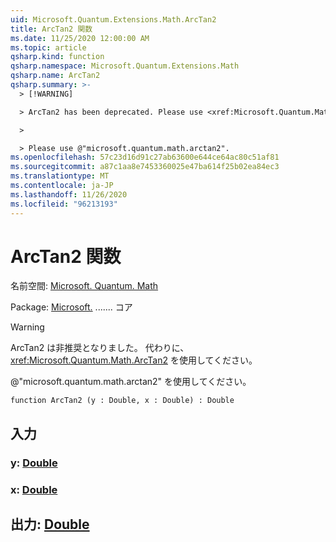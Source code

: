 ```yaml
---
uid: Microsoft.Quantum.Extensions.Math.ArcTan2
title: ArcTan2 関数
ms.date: 11/25/2020 12:00:00 AM
ms.topic: article
qsharp.kind: function
qsharp.namespace: Microsoft.Quantum.Extensions.Math
qsharp.name: ArcTan2
qsharp.summary: >-
  > [!WARNING]

  > ArcTan2 has been deprecated. Please use <xref:Microsoft.Quantum.Math.ArcTan2> instead.

  >

  > Please use @"microsoft.quantum.math.arctan2".
ms.openlocfilehash: 57c23d16d91c27ab63600e644ce64ac80c51af81
ms.sourcegitcommit: a87c1aa8e7453360025e47ba614f25b02ea84ec3
ms.translationtype: MT
ms.contentlocale: ja-JP
ms.lasthandoff: 11/26/2020
ms.locfileid: "96213193"
---
```

# <a name="arctan2-function"></a>ArcTan2 関数

名前空間: [Microsoft. Quantum. Math](xref:Microsoft.Quantum.Extensions.Math)

Package: [Microsoft.](https://nuget.org/packages/Microsoft.Quantum.QSharp.Core) ....... コア


> [!WARNING]
> ArcTan2 は非推奨となりました。 代わりに、<xref:Microsoft.Quantum.Math.ArcTan2> を使用してください。
>
> @"microsoft.quantum.math.arctan2" を使用してください。



```qsharp
function ArcTan2 (y : Double, x : Double) : Double
```


## <a name="input"></a>入力

### <a name="y--double"></a>y: [Double](xref:microsoft.quantum.lang-ref.double)




### <a name="x--double"></a>x: [Double](xref:microsoft.quantum.lang-ref.double)





## <a name="output--double"></a>出力: [Double](xref:microsoft.quantum.lang-ref.double)

